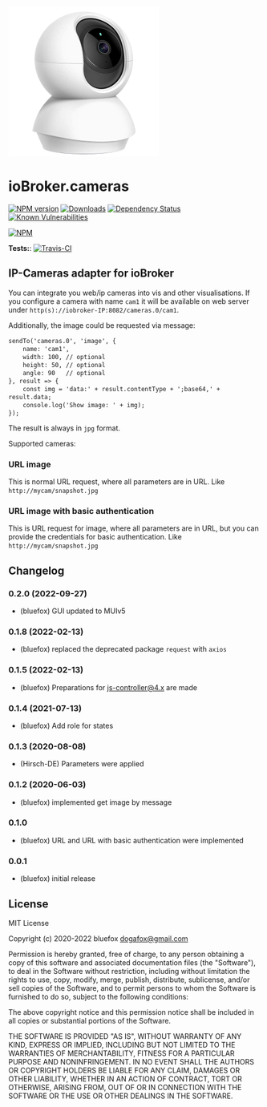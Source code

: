 ![Logo](admin/cameras.png)
# ioBroker.cameras

[![NPM version](http://img.shields.io/npm/v/iobroker.cameras.svg)](https://www.npmjs.com/package/iobroker.cameras)
[![Downloads](https://img.shields.io/npm/dm/iobroker.cameras.svg)](https://www.npmjs.com/package/iobroker.cameras)
[![Dependency Status](https://img.shields.io/david/ioBroker/iobroker.cameras.svg)](https://david-dm.org/ioBroker/iobroker.cameras)
[![Known Vulnerabilities](https://snyk.io/test/github/ioBroker/ioBroker.cameras/badge.svg)](https://snyk.io/test/github/ioBroker/ioBroker.cameras)

[![NPM](https://nodei.co/npm/iobroker.cameras.png?downloads=true)](https://nodei.co/npm/iobroker.cameras/)

**Tests:**: [![Travis-CI](http://img.shields.io/travis/ioBroker/ioBroker.cameras/master.svg)](https://travis-ci.org/ioBroker/ioBroker.cameras)

## IP-Cameras adapter for ioBroker
You can integrate you web/ip cameras into vis and other visualisations.
If you configure a camera with name `cam1` it will be available on 
web server under `http(s)://iobroker-IP:8082/cameras.0/cam1`.

Additionally, the image could be requested via message:
```
sendTo('cameras.0', 'image', {
    name: 'cam1', 
    width: 100, // optional 
    height: 50, // optional
    angle: 90   // optional
}, result => {
    const img = 'data:' + result.contentType + ';base64,' + result.data;
    console.log('Show image: ' + img);    
}); 
```

The result is always in `jpg` format.

Supported cameras:
### URL image
This is normal URL request, where all parameters are in URL. Like `http://mycam/snapshot.jpg`  

### URL image with basic authentication
This is URL request for image, where all parameters are in URL, but you can provide the credentials for basic authentication. Like `http://mycam/snapshot.jpg`  

<!--
	Placeholder for the next version (at the beginning of the line):
	### **WORK IN PROGRESS**
-->

## Changelog
### 0.2.0 (2022-09-27)
* (bluefox) GUI updated to MUIv5

### 0.1.8 (2022-02-13)
* (bluefox) replaced the deprecated package `request` with `axios`

### 0.1.5 (2022-02-13)
* (bluefox) Preparations for js-controller@4.x are made

### 0.1.4 (2021-07-13)
* (bluefox) Add role for states

### 0.1.3 (2020-08-08)
* (Hirsch-DE) Parameters were applied

### 0.1.2 (2020-06-03)
* (bluefox) implemented get image by message

### 0.1.0
* (bluefox) URL and URL with basic authentication were implemented

### 0.0.1
* (bluefox) initial release

## License
MIT License

Copyright (c) 2020-2022 bluefox <dogafox@gmail.com>

Permission is hereby granted, free of charge, to any person obtaining a copy
of this software and associated documentation files (the "Software"), to deal
in the Software without restriction, including without limitation the rights
to use, copy, modify, merge, publish, distribute, sublicense, and/or sell
copies of the Software, and to permit persons to whom the Software is
furnished to do so, subject to the following conditions:

The above copyright notice and this permission notice shall be included in all
copies or substantial portions of the Software.

THE SOFTWARE IS PROVIDED "AS IS", WITHOUT WARRANTY OF ANY KIND, EXPRESS OR
IMPLIED, INCLUDING BUT NOT LIMITED TO THE WARRANTIES OF MERCHANTABILITY,
FITNESS FOR A PARTICULAR PURPOSE AND NONINFRINGEMENT. IN NO EVENT SHALL THE
AUTHORS OR COPYRIGHT HOLDERS BE LIABLE FOR ANY CLAIM, DAMAGES OR OTHER
LIABILITY, WHETHER IN AN ACTION OF CONTRACT, TORT OR OTHERWISE, ARISING FROM,
OUT OF OR IN CONNECTION WITH THE SOFTWARE OR THE USE OR OTHER DEALINGS IN THE
SOFTWARE.